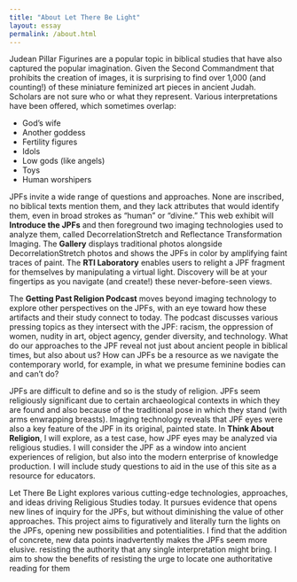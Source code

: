 ```yaml
---
title: "About Let There Be Light"
layout: essay
permalink: /about.html
---
```


Judean Pillar Figurines are a popular topic in biblical studies that have also captured the popular imagination. Given the Second Commandment that prohibits the creation of images, it is surprising to find over 1,000 (and counting!) of these miniature feminized art pieces in ancient Judah. Scholars are not sure who or what they represent. Various interpretations have been offered, which sometimes overlap:

- God’s wife
- Another goddess
- Fertility figures
- Idols
- Low gods (like angels)
- Toys
- Human worshipers 

JPFs invite a wide range of questions and approaches. None are inscribed, no biblical texts mention them, and they lack attributes that would identify them, even in broad strokes as “human” or “divine.” This web exhibit will **Introduce the JPFs** and then foreground two imaging technologies used to analyze them, called DecorrelationStretch and Reflectance Transformation Imaging. The **Gallery** displays traditional photos alongside DecorrelationStretch photos and shows the JPFs in color by amplifying faint traces of paint. The **RTI Laboratory** enables users to relight a JPF fragment for themselves by manipulating a virtual light. Discovery will be at your fingertips as you navigate (and create!) these never-before-seen views.

The **Getting Past Religion Podcast** moves beyond imaging technology to explore other perspectives on the JPFs, with an eye toward how these artifacts and their study connect to today. The podcast discusses various pressing topics as they intersect with the JPF: racism, the oppression of women, nudity in art, object agency, gender diversity, and technology. What do our approaches to the JPF reveal not just about ancient people in biblical times, but also about us? How can JPFs be a resource as we navigate the contemporary world, for example, in what we presume feminine bodies can and can’t do?

JPFs are difficult to define and so is the study of religion. JPFs seem religiously significant due to certain archaeological contexts in which they are found and also because of the traditional pose in which they stand (with arms enwrapping breasts). Imaging technology reveals that JPF eyes were also a key feature of the JPF in its original, painted state. In **Think About Religion**, I will explore, as a test case, how JPF eyes may be analyzed via religious studies. I will consider the JPF as a window into ancient experiences of religion, but also into the modern enterprise of knowledge production. I will include study questions to aid in the use of this site as a resource for educators.

Let There Be Light explores various cutting-edge technologies, approaches, and ideas driving Religious Studies today. It pursues evidence that opens new lines of inquiry for the JPFs, but without diminishing the value of other approaches. This project aims to figuratively and literally turn the lights on the JPFs, opening new possibilities and potentialities. I find that the addition of concrete, new data points inadvertently makes the JPFs seem more elusive. resisting the authority that any single interpretation might bring. I aim to show the benefits of resisting the urge to locate one authoritative reading for them

